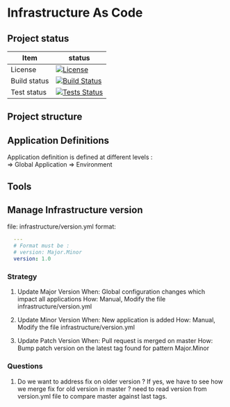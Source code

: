 # Infrastructure As Code

## Project status
| Item         | status                                                                                                             |
|--------------|--------------------------------------------------------------------------------------------------------------------|
| License      | [![License](https://img.shields.io/badge/license-MIT-blue.svg)](https://github.com/ygo74/iac_tools/blob/master/LICENSE) |
| Build status | [![Build Status](https://dev.azure.com/ygo74/iac/_apis/build/status/ygo74.iac?branchName=master)](https://dev.azure.com/ygo74/iac/_build/latest?definitionId=21&branchName=master) |
| Test status  | [![Tests Status](https://img.shields.io/azure-devops/tests/ygo74/iac/24)](https://img.shields.io/azure-devops/tests/ygo74/iac/24) |


## Project structure

## Application Definitions

Application definition is defined at different levels :  
=> Global Application
=> Environment

## Tools

## Manage Infrastructure version
file: infrastructure/version.yml
format:
  ```yaml
    ---
    # Format must be :
    # version: Major.Minor
    version: 1.0  
  ```

### Strategy
1. Update Major Version
   When: Global configuration changes which impact all applications
   How: Manual, Modify the file infrastructure/version.yml

2. Update Minor Version
   When: New application is added
   How: Manual, Modify the file infrastructure/version.yml

3. Update Patch Version
   When: Pull request is merged on master
   How: Bump patch version on the latest tag found for pattern Major.Minor


### Questions
1. Do we want to address fix on older version ?
   If yes, we have to see how we merge fix for old version in master ? need to read version from version.yml file to compare master against last tags.